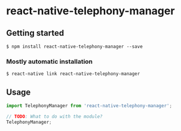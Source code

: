 # react-native-telephony-manager

## Getting started

`$ npm install react-native-telephony-manager --save`

### Mostly automatic installation

`$ react-native link react-native-telephony-manager`

## Usage
```javascript
import TelephonyManager from 'react-native-telephony-manager';

// TODO: What to do with the module?
TelephonyManager;
```
